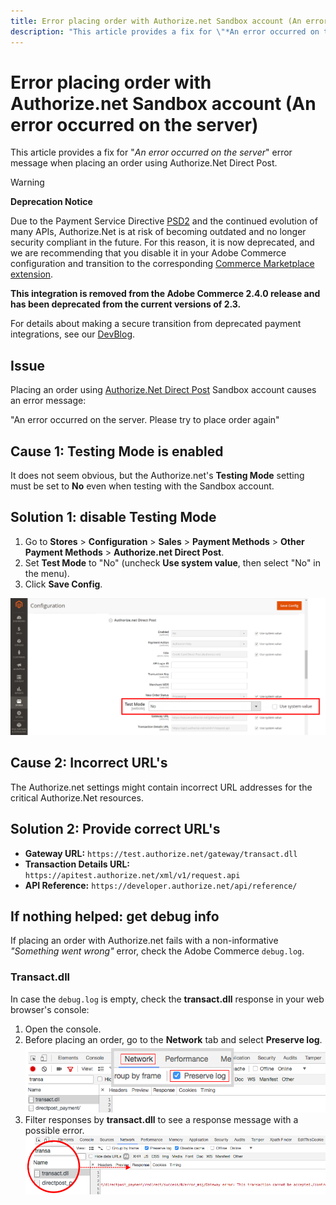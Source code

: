 ```yaml
---
title: Error placing order with Authorize.net Sandbox account (An error occurred on the server)
description: "This article provides a fix for \"*An error occurred on the server*\" error message when placing an order using Authorize.Net Direct Post."
---
```


# Error placing order with Authorize.net Sandbox account (An error occurred on the server)

This article provides a fix for "*An error occurred on the server*" error message when placing an order using Authorize.Net Direct Post.

>[!WARNING]
>
>**Deprecation Notice**
>
>Due to the Payment Service Directive [PSD2](https://docs.magento.com/user-guide/v2.3/stores/compliance-payment-services-directive.html) and the continued evolution of many APIs, Authorize.Net is at risk of becoming outdated and no longer security compliant in the future. For this reason, it is now deprecated, and we are recommending that you disable it in your Adobe Commerce configuration and transition to the corresponding [Commerce Marketplace extension](https://marketplace.magento.com/extensions.html).
>
>**This integration is removed from the Adobe Commerce 2.4.0 release and has been deprecated from the current versions of 2.3.**
>
>For details about making a secure transition from deprecated payment integrations, see our [DevBlog](https://community.magento.com/t5/Magento-DevBlog/Deprecation-of-Magento-core-payment-integrations/ba-p/426445).

## Issue

Placing an order using [Authorize.Net Direct Post](https://docs.magento.com/user-guide/v2.3/payment/authorize-net-direct-post.html) Sandbox account causes an error message:

>
"An error occurred on the server. Please try to place order again"

## Cause 1: Testing Mode is enabled

It does not seem obvious, but the Authorize.net's **Testing Mode** setting must be set to **No** even when testing with the Sandbox account.

## Solution 1: disable Testing Mode

1. Go to **Stores** > **Configuration** > **Sales** > **Payment Methods** > **Other Payment Methods** > **Authorize.net Direct Post**.
1. Set **Test Mode** to "No" (uncheck **Use system value**, then select "No" in the menu).
1. Click **Save Config**.

![authorize-net_test-mode_setting.png](/help/troubleshooting/miscellaneous/assets/authorize-net_test-mode_setting.png)

## Cause 2: Incorrect URL's

The Authorize.net settings might contain incorrect URL addresses for the critical Authorize.Net resources.

## Solution 2: Provide correct URL's

* **Gateway URL:**   `https://test.authorize.net/gateway/transact.dll`
* **Transaction Details URL:**   `https://apitest.authorize.net/xml/v1/request.api`
* **API Reference:**   `https://developer.authorize.net/api/reference/`

## If nothing helped: get debug info

If placing an order with Authorize.net fails with a non-informative *"Something went wrong"* error, check the Adobe Commerce `debug.log`.

### Transact.dll

In case the `debug.log` is empty, check the **transact.dll** response in your web browser's console:

1. Open the console.
1. Before placing an order, go to the **Network** tab and select **Preserve log**.    ![web-console_network_preserve-log.png](assets/web-console_network_preserve-log.png)
1. Filter responses by **transact.dll** to see a response message with a possible error.    ![transact-dll_web-console_response.png](assets/transact-dll_web-console_response.png) 

